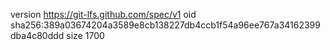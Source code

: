 version https://git-lfs.github.com/spec/v1
oid sha256:389a03674204a3589e8cb138227db4ccb1f54a96ee767a34162399dba4c80ddd
size 1700
